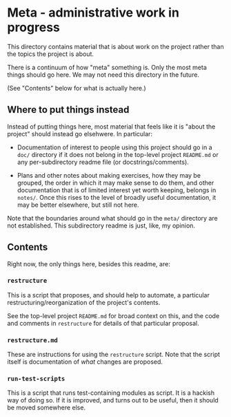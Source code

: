 # Meta - administrative work in progress

This directory contains material that is about work on the project rather than
the topics the project is about.

There is a continuum of how "meta" something is. Only the most meta things
should go here. We may not need this directory in the future.

(See "Contents" below for what is actually here.)

## Where to put things instead

Instead of putting things here, most material that feels like it is "about the
project" should instead go elsehwere. In particular:

- Documentation of interest to people using this project should go in a `doc/`
  directory if it does not belong in the top-level project `README.md` or any
  per-subdirectory readme file (or docstrings/comments).

- Plans and other notes about making exercises, how they may be grouped, the
  order in which it may make sense to do them, and other documentation that is
  of limited interest yet worth keeping, belongs in `notes/`. Once this rises
  to the level of broadly useful documentation, it may be better elsewhere, but
  still not here.

Note that the boundaries around what should go in the `meta/` directory are not
established. This subdirectory readme is just, like, my opinion.

## Contents

Right now, the only things here, besides this readme, are:

### `restructure`

This is a script that proposes, and should help to automate, a particular
restructuring/reorganization of the project's contents.

See the top-level project `README.md` for broad context on this, and the code
and comments in `restructure` for details of that particular proposal.

### `restructure.md`

These are instructions for using the `restructure` script. Note that the script
itself is documentation of *what* changes are proposed.

### `run-test-scripts`

This is a script that runs test-containing modules as script. It is a hackish
way of doing so. If it is improved, and turns out to be useful, then it should
be moved somewhere else.

